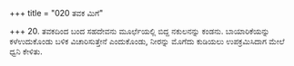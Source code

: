 +++
title = "020 ತವಕ ಮಿಗೆ"

+++
20. ತವಕದಿಂದ ಬಂದ ಸಹದೇವನು ಮೂರ್ಛೆಯಲ್ಲಿ ಬಿದ್ದ ನಕುಲನನ್ನು ಕಂಡನು. ಬಾಯಾರಿಕೆಯನ್ನು ಕಳೆಉದುಕೊಂಡು  ಬಳಿಕ ವಿಚಾರಿಸುತ್ತೇನೆ ಎಂದುಕೊಂಡು, ನೀರನ್ನು ಮೊಗೆದು ಕುಡಿಯಲು ಉಪಕ್ರಮಿಸಿದಾಗ ಮೇಲೆ ಧ್ವನಿ ಕೇಳಿತು.